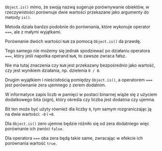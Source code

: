 `Object.is()` mimo, że swoją nazwą sugeruje porównywanie obiektów, w rzeczywistości porównuje dwie wartości przekazane jako argumenty do metody `is()`.

Metoda działa bardzo podobnie do porównania, które wykonuje operator `===`, ale z małymi wyjątkami.

Porównanie dwóch wartości `NaN` za pomocą `Object.is()` da prawdę.

Tego samego nie możemy się jednak spodziewać po działaniu operatora `===`, który jeśli napotka operand `NaN`, to zawsze zwraca fałsz.

Nie ma tutaj znaczenia czy `NaN` jest przekazany bezpośrednio jako wartość, czy jest wynikiem działania, np. dzielenia `0 / 0`.

Drugim wyjątkiem i nieścisłością pomiędzy `Object.is()`, a operatorem `===` jest porównanie zera ujemnego z zerem dodatnim.

W informatyce zapis liczb w pamięci w postaci binarnej wiąże się z użyciem dodatkowego bita (_sign_), który określa czy liczba jest dodatnia czy ujemna.

Bit ten może być użyty również dla liczby `0`, tym samym rozgraniczając ją na dwie wartości: `-0` i `+0`.

Dla `Object.is()` zero ujemne będzie różniło się od zera dodatniego więc porównanie ich zwróci `false`.

Dla operatora `===` oba zera będą takie same, zwracając w efekcie ich porównania wartość `true`.
